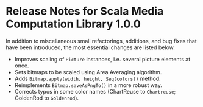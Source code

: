# Release Notes for Scala Media Computation Library 1.0.0


In addition to miscellaneous small refactorings, additions, and bug fixes that have been introduced, the most essential changes are listed below.


* Improves scaling of `Picture` instances, i.e. several picture elements at once.
* Sets bitmaps to be scaled using Area Averaging algorithm.
* Adds `Bitmap.apply(width, height, Seq(colors))` method.
* Reimplements `Bitmap.saveAsPngTo()` in a more robust way.
* Corrects typos in some color names (ChartReuse to `Chartreuse`; GoldenRod to `Goldenrod`).
